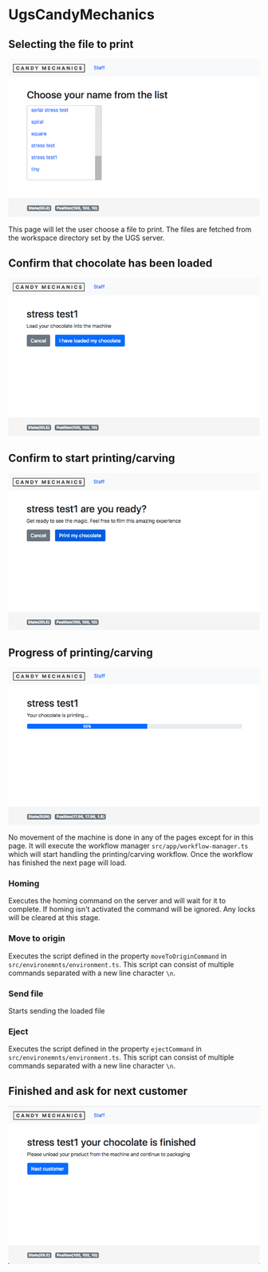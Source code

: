 # UgsCandyMechanics

## Selecting the file to print
![Page1](img/page1.png "Page1")

This page will let the user choose a file to print. The files are fetched from the workspace directory set by the UGS server.

## Confirm that chocolate has been loaded
![Page2](img/page2.png "Page2")

## Confirm to start printing/carving
![Page3](img/page3.png "Page3")

## Progress of printing/carving
![Page4](img/page4.png "Page4")

No movement of the machine is done in any of the pages except for in this page. It will execute the workflow manager `src/app/workflow-manager.ts` which will start handling the printing/carving workflow. Once the workflow has finished the next page will load.

### Homing
Executes the homing command on the server and will wait for it to complete. If homing isn't activated the command will be ignored. Any locks will be cleared at this stage.

### Move to origin
Executes the script defined in the property `moveToOriginCommand` in `src/environemnts/environment.ts`. This script can consist of multiple commands separated with a new line character `\n`.


### Send file
Starts sending the loaded file

### Eject
Executes the script defined in the property `ejectCommand` in `src/environemnts/environment.ts`. This script can consist of multiple commands separated with a new line character `\n`.

## Finished and ask for next customer
![Page5](img/page5.png "Page5")
